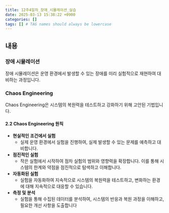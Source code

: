 ```yaml
---
title: 12주4일차_장애_시뮬레이션_실습
date: 2025-03-13 15:38:22 +0900
categories: []
tags: [] # TAG names should always be lowercase
---
```


## 내용

### 장애 시뮬레이션
장애 시뮬레이션은 운영 환경에서 발생할 수 있는 장애를 미리 실험적으로 재현하여 대비하는 과정입니다.
### Chaos Engineering
Chaos Engineering은 시스템의 복원력을 테스트하고 강화하기 위해 고안된 기법입니다. 
#### 2.2 Chaos Engineering 원칙

- **현실적인 조건에서 실험**
    - 실제 운영 환경에서 실험을 진행하여, 실제 발생할 수 있는 문제를 예측하고 대비합니다.
- **점진적인 실험**
    - 작은 실험에서 시작하여 점차 실험의 범위와 영향력을 확장합니다. 이를 통해 시스템의 한계와 약점을 점진적으로 탐색하고 이해합니다.
- **자동화된 실험**
    - 실험을 자동화하여 지속적으로 시스템의 복원력을 테스트하고, 변화하는 환경에 대해 지속적으로 대응할 수 있습니다.
- **측정 및 분석**
    - 실험을 통해 수집된 데이터를 분석하여, 시스템의 반응과 복원 과정을 이해하고, 필요한 개선 사항을 도출합니다